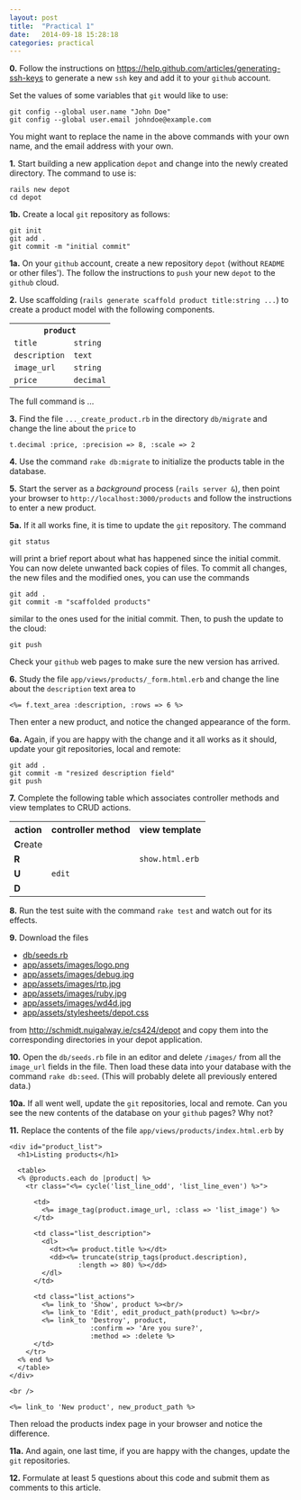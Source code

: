 ```yaml
---
layout: post
title:  "Practical 1"
date:   2014-09-18 15:28:18
categories: practical
---
```

**0.**  Follow the instructions on <https://help.github.com/articles/generating-ssh-keys> to generate a new `ssh` key and add it to your `github` account.

Set the values of some variables that `git` would like to use:

    git config --global user.name "John Doe"
    git config --global user.email johndoe@example.com

You might want to replace the name in the above commands with your own name, and the email address with your own.

**1.** Start building a new application `depot`
and change into the newly created directory.
The command to use is:

    rails new depot
    cd depot

**1b.** Create a local `git` repository as follows:

    git init
    git add .
    git commit -m "initial commit"

**1a.**  On your `github` account, create a new repository `depot` (without `README` or other files').  The follow the instructions to `push` your new `depot` to the `github` cloud.

**2.** Use scaffolding (`rails generate scaffold product title:string ...`) to create a product model with the following components.

<table style="border:1pt">
<tr>
<th colspan=2><code>product</code></td>
</tr>
<tr>
<td><code>title</code></td>
<td><code>string</code></td>
</tr>
<tr>
<td><code>description</code></td>
<td><code>text</code></td>
</tr>
<tr>
<td><code>image_url</code></td>
<td><code>string</code></td>
</tr>
<tr>
<td><code>price</code></td>
<td><code>decimal</code></td>
</tr>
</table>

The full command is ...

**3.** Find the file `..._create_product.rb` in the
directory `db/migrate` and change the line about the `price`
to

    t.decimal :price, :precision => 8, :scale => 2

**4.** Use the command `rake db:migrate` to initialize the products
table in the database.

**5.**  Start the server as a _background_ process
(`rails server &`), then point your browser to
`http://localhost:3000/products` and follow the instructions to
enter a new product.

**5a.** If it all works fine, it is time to update the `git` repository.
The command

    git status

will print a brief report about what has happened since the initial commit.  You can now delete unwanted back copies of files.  To commit all changes, the new files and the modified ones, you can use the commands

    git add .
    git commit -m "scaffolded products"

similar to the ones used for the initial commit.  Then, to push the update to the cloud:

    git push

Check your `github` web pages to make sure the new version has arrived.

**6.** Study the file `app/views/products/_form.html.erb`
and change the line about the `description` text area to

    <%= f.text_area :description, :rows => 6 %>

Then enter a new product, and notice the changed appearance of the form.

**6a.**  Again, if you are happy with the change and it all works as it should,
update your git repositories, local and remote:

    git add .
    git commit -m "resized description field"
    git push

**7.** Complete the following table which associates controller
methods and view templates to CRUD actions.

<table>
<tr>
    <th>action</th><th>controller method</th><th>view template</th>
</tr>
<tr>
<td><b>C</b>reate</td><td></td><td></td>
</tr>
<tr>
<td><b>R</b></td><td></td><td><code>show.html.erb</code></td>
</tr>
<tr>
<td><b>U</b></td><td><code>edit</code></td><td></td>
</tr>
<tr>
<td><b>D</b></td><td></td><td></td> 
</tr>
</table>

**8.** Run the test suite with the command `rake test` and
watch out for its effects.

**9.** Download the files

* [db/seeds.rb](http://schmidt.nuigalway.ie/cs424/depot/db/seeds.rb)
* [app/assets/images/logo.png](http://schmidt.nuigalway.ie/cs424/depot/app/assets/images/logo.png)
* [app/assets/images/debug.jpg](http://schmidt.nuigalway.ie/cs424/depot/app/assets/images/debug.jpg)
* [app/assets/images/rtp.jpg](http://schmidt.nuigalway.ie/cs424/depot/app/assets/images/rtp.jpg)
* [app/assets/images/ruby.jpg](http://schmidt.nuigalway.ie/cs424/depot/app/assets/images/ruby.jpg)
* [app/assets/images/wd4d.jpg](http://schmidt.nuigalway.ie/cs424/depot/app/assets/images/wd4d.jpg)
* [app/assets/stylesheets/depot.css](http://schmidt.nuigalway.ie/cs424/depot/app/assets/stylesheets/depot.css)

from <http://schmidt.nuigalway.ie/cs424/depot> and copy them into the
corresponding directories in your depot application.

**10.** Open the `db/seeds.rb` file in an editor and delete `/images/` from all the `image_url` fields in the file.  Then load these data
into your database with the command `rake db:seed`.  (This will probably
delete all previously entered data.)

**10a.** If all went well, update the `git` repositories, local and remote.
Can you see the new contents of the database on your `github` pages?  Why not?

**11.** Replace the contents of the file `app/views/products/index.html.erb` by

    <div id="product_list">
      <h1>Listing products</h1>

      <table>
      <% @products.each do |product| %>
        <tr class="<%= cycle('list_line_odd', 'list_line_even') %>">

          <td>
            <%= image_tag(product.image_url, :class => 'list_image') %>
          </td>

          <td class="list_description">
            <dl>
              <dt><%= product.title %></dt>
              <dd><%= truncate(strip_tags(product.description),
                     :length => 80) %></dd>
            </dl>
          </td>

          <td class="list_actions">
            <%= link_to 'Show', product %><br/>
            <%= link_to 'Edit', edit_product_path(product) %><br/>
            <%= link_to 'Destroy', product, 
                        :confirm => 'Are you sure?',
                        :method => :delete %>
          </td>
        </tr>
      <% end %>
      </table>
    </div>

    <br />

    <%= link_to 'New product', new_product_path %>

Then reload the products index page in your browser and notice the difference.

**11a.**  And again, one last time, if you are happy with the changes,
update the `git` repositories.

**12.**  Formulate at least 5 questions about this code and submit them as comments to this article.
